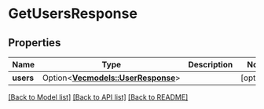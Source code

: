 # GetUsersResponse

## Properties

Name | Type | Description | Notes
------------ | ------------- | ------------- | -------------
**users** | Option<[**Vec<models::UserResponse>**](UserResponse.md)> |  | [optional]

[[Back to Model list]](../README.md#documentation-for-models) [[Back to API list]](../README.md#documentation-for-api-endpoints) [[Back to README]](../README.md)


